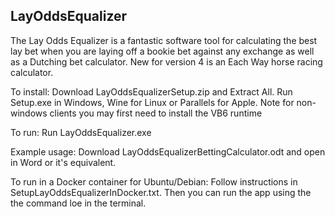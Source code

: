 ## LayOddsEqualizer
The Lay Odds Equalizer is a fantastic software tool for calculating the best lay bet when you are laying off a bookie bet against any exchange as well as a Dutching bet calculator.
New for version 4 is an Each Way horse racing calculator.

To install:
Download LayOddsEqualizerSetup.zip and Extract All.  Run Setup.exe in Windows, Wine for Linux or Parallels for Apple.  Note for non-windows clients you may first need to install the VB6 runtime

To run:
Run LayOddsEqualizer.exe

Example usage:
Download LayOddsEqualizerBettingCalculator.odt and open in Word or it's equivalent.

To run in a Docker container for Ubuntu/Debian:
Follow instructions in SetupLayOddsEqualizerInDocker.txt.
Then you can run the app using the the command loe in the terminal.
